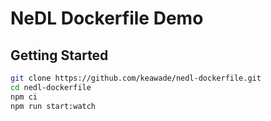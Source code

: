 # NeDL Dockerfile Demo

## Getting Started

```bash
git clone https://github.com/keawade/nedl-dockerfile.git
cd nedl-dockerfile
npm ci
npm run start:watch
```
